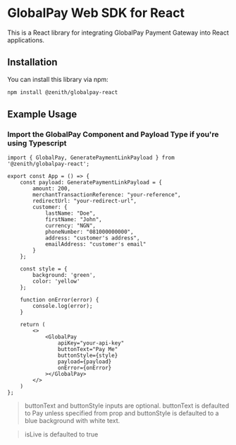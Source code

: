 # GlobalPay Web SDK for React

This is a React library for integrating GlobalPay Payment Gateway into React applications.

## Installation

You can install this library via npm:

```bash
npm install @zenith/globalpay-react

```

## Example Usage
### Import the GlobalPay Component and Payload Type if you're using Typescript

```tsx
import { GlobalPay, GeneratePaymentLinkPayload } from '@zenith/globalpay-react';

export const App = () => {
    const payload: GeneratePaymentLinkPayload = {
        amount: 200,
        merchantTransactionReference: "your-reference",
        redirectUrl: "your-redirect-url",
        customer: {
            lastName: "Doe",
            firstName: "John",
            currency: "NGN",
            phoneNumber: "081000000000",
            address: "customer's address",
            emailAddress: "customer's email"
        }
    };

    const style = {
        background: 'green',
        color: 'yellow'
    };

    function onError(error) {
        console.log(error);
    }

    return (
        <>
            <GlobalPay
                apiKey="your-api-key"
                buttonText="Pay Me"
                buttonStyle={style}
                payload={payload}
                onError={onError}
            ></GlobalPay>
        </>
    )
};
```

> buttonText and buttonStyle inputs are optional. buttonText is defaulted to Pay unless specified from prop and buttonStyle is defaulted to a blue background with white text.

> isLive is defaulted to true
